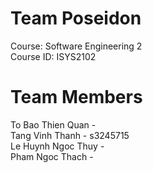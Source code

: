Team Poseidon
=======================

Course: Software Engineering 2 <br/>
Course ID: ISYS2102

Team Members
=======================
To Bao Thien Quan - <br/>
Tang Vinh Thanh - s3245715 <br/>
Le Huynh Ngoc Thuy - <br/>
Pham Ngoc Thach - <br/>
